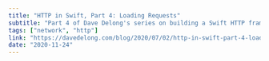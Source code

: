```yaml
---
title: "HTTP in Swift, Part 4: Loading Requests"
subtitle: "Part 4 of Dave Delong's series on building a Swift HTTP framework looks at how to send requests and receive responses. It's another excellent entry in the series, and Dave succeeds in demonstrating how simplicity is the ultimate sophistication."
tags: ["network", "http"]
link: "https://davedelong.com/blog/2020/07/02/http-in-swift-part-4-loading-requests/"
date: "2020-11-24"
---
```

